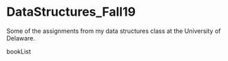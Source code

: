 # DataStructures_Fall19
Some of the assignments from my data structures class at the University of Delaware.

bookList

